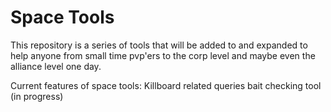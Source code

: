 Space Tools
==========

This repository is a series of tools that will be added to and expanded to help anyone from small time pvp'ers to the corp level and maybe even the alliance level one day.

Current features of space tools:
Killboard related queries
bait checking tool (in progress)